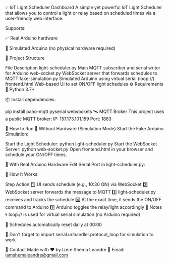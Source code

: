 💡 IoT Light Scheduler Dashboard
A simple yet powerful IoT Light Scheduler that allows you to control a light or relay based on scheduled times via a user-friendly web interface.

Supports:

✅ Real Arduino hardware

🧪 Simulated Arduino (no physical hardware required)

📁 Project Structure

File	Description
light-scheduler.py	Main MQTT subscriber and serial writer for Arduino
web-socket.py	WebSocket server that forwards schedules to MQTT
fake-simulation.py	Simulated Arduino using virtual serial (loop://)
frontend.html	Web-based UI to set ON/OFF light schedules
⚙️ Requirements
🐍 Python 3.7+

📦 Install dependencies:


pip install paho-mqtt pyserial websockets
🛰️ MQTT Broker
This project uses a public MQTT broker:
IP: 157.173.101.159
Port: 1883

🚀 How to Run
🧪 Without Hardware (Simulation Mode)
Start the Fake Arduino Simulation:

Start the Light Scheduler:
python light-scheduler.py
Start the WebSocket Server:
python web-socket.py
Open frontend.html in your browser and schedule your ON/OFF times.

🔌 With Real Arduino Hardware
Edit Serial Port in light-scheduler.py:

🔄 How It Works

Step	Action
1️⃣	UI sends schedule (e.g., 10:30 ON) via WebSocket
2️⃣	WebSocket server forwards the message to MQTT
3️⃣	light-scheduler.py receives and tracks the schedule
4️⃣	At the exact time, it sends the ON/OFF command to Arduino
5️⃣	Arduino toggles the relay/light accordingly
📝 Notes
🌀 loop:// is used for virtual serial simulation (no Arduino required)

🔁 Schedules automatically reset daily at 00:00

🧠 Don't forget to import serial.urlhandler.protocol_loop for simulation to work

👤 Contact
Made with ❤️ by Izere Shema Leandre
📧 Email: iamshemaleandre@gmail.com

